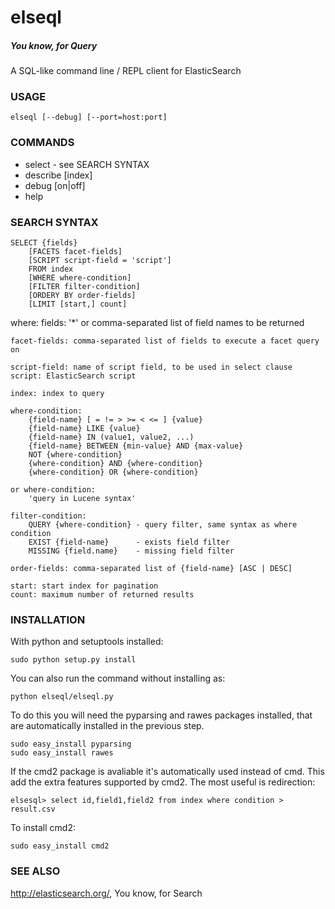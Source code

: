 elseql
======
##### You know, for Query
A SQL-like command line / REPL client for ElasticSearch

### USAGE

    elseql [--debug] [--port=host:port] 

### COMMANDS

* select - see SEARCH SYNTAX
* describe [index]
* debug [on|off]
* help

### SEARCH SYNTAX

    SELECT {fields}
        [FACETS facet-fields]
        [SCRIPT script-field = 'script']
        FROM index
        [WHERE where-condition]
        [FILTER filter-condition]
        [ORDERY BY order-fields]
        [LIMIT [start,] count]

where:
    fields: '*' or comma-separated list of field names to be returned

    facet-fields: comma-separated list of fields to execute a facet query on

    script-field: name of script field, to be used in select clause
    script: ElasticSearch script

    index: index to query

    where-condition:
        {field-name} [ = != > >= < <= ] {value}
        {field-name} LIKE {value}
        {field-name} IN (value1, value2, ...)
        {field-name} BETWEEN {min-value} AND {max-value}
        NOT {where-condition}
        {where-condition} AND {where-condition}
        {where-condition} OR {where-condition}

    or where-condition:
        'query in Lucene syntax'

    filter-condition: 
        QUERY {where-condition} - query filter, same syntax as where condition
        EXIST {field-name}      - exists field filter
        MISSING {field.name}    - missing field filter

    order-fields: comma-separated list of {field-name} [ASC | DESC]

    start: start index for pagination
    count: maximum number of returned results

### INSTALLATION

With python and setuptools installed:

	sudo python setup.py install

You can also run the command without installing as:

	python elseql/elseql.py

To do this you will need the pyparsing and rawes packages installed, that are automatically installed in the previous step.

	sudo easy_install pyparsing
	sudo easy_install rawes

If the cmd2 package is avaliable it's automatically used instead of cmd. This add the extra features supported by cmd2.
The most useful is redirection:

	elsesql> select id,field1,field2 from index where condition > result.csv
	
To install cmd2:

	sudo easy_install cmd2
	
### SEE ALSO

http://elasticsearch.org/, You know, for Search
